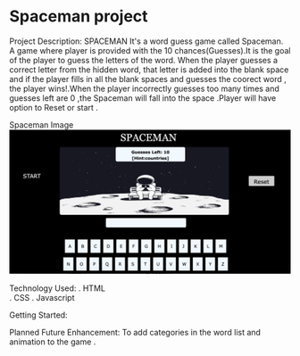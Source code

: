# Spaceman project
Project Description:
SPACEMAN
It's a word guess game called Spaceman. A game where player is provided with the 10 chances(Guesses).It is the goal of the player to guess the letters of the word. When the player guesses a correct letter from the hidden word, that letter is added into the blank space and if the player fills in all the blank spaces and guesses the coorect word , the player wins!.When the player incorrectly guesses too many times and guesses left are 0 ,the Spaceman will fall into the space .Player will have option to Reset or start .

Spaceman Image
![Spacemanscreenshot.png](Spacemanscreenshot.png)


Technology Used:
. HTML  
. CSS
. Javascript

Getting Started:

Planned Future Enhancement:
To add categories in the  word list and animation to the game .
